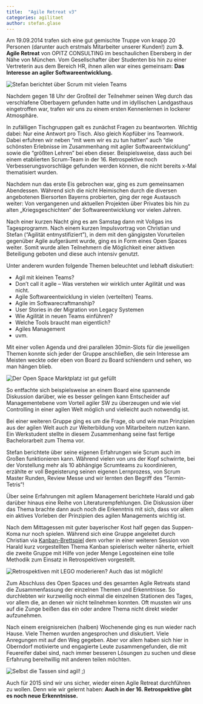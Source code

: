 ```yaml
---
title:  "Agile Retreat v3"
categories: agilitaet
author: stefan.glase
---
```


Am 19.09.2014 trafen sich eine gut gemischte Truppe von knapp 20 Personen (darunter auch erstmals Mitarbeiter unserer Kunden!) zum **3. Agile Retreat** von OPITZ CONSULTING im beschaulichen Ebersberg in der Nähe von München. Vom Gesellschafter über Studenten bis hin zu einer Vertreterin aus dem Bereich HR, ihnen allen war eines gemeinsam: **Das Interesse an agiler Softwareentwicklung.**

![Stefan berichtet über Scrum mit vielen Teams](/img/posts/2014-11-17/001.jpg)

Nachdem gegen 18 Uhr der Großteil der Teilnehmer seinen Weg durch das verschlafene Oberbayern gefunden hatte und im idyllischen Landgasthaus eingetroffen war, trafen wir uns zu einem ersten Kennenlernen in lockerer Atmosphäre.

In zufälligen Tischgruppen galt es zunächst Fragen zu beantworten. Wichtig dabei: Nur eine Antwort pro Tisch. Also gleich Kopfüber ins Teamwork. Dabei erfuhren wir neben “mit wem wir es zu tun hatten” auch “die schönsten Erlebnisse im Zusammenhang mit agiler Softwareentwicklung” sowie die “größten Lehren” bei eben dieser. Beispielsweise, dass auch bei einem etablierten Scrum-Team in der 16. Retrospektive noch Verbesserungsvorschläge gefunden werden können, die nicht bereits x-Mal thematisiert wurden.

Nachdem nun das erste Eis gebrochen war, ging es zum gemeinsamen Abendessen. Während sich die nicht Heimischen durch die diversen angebotenen Biersorten Bayerns probierten, ging der rege Austausch weiter: Von vergangenen und aktuellen Projekten über Privates bis hin zu alten „Kriegsgeschichten“ der Softwareentwicklung vor vielen Jahren.

Nach einer kurzen Nacht ging es am Samstag dann mit Vollgas ins Tagesprogramm. Nach einem kurzen Impulsvortrag von Christian und Stefan (“Agilität entmystifiziert”), in dem mit den gängigsten Vorurteilen gegenüber Agile aufgeräumt wurde, ging es in Form eines Open Spaces weiter. Somit wurde allen Teilnehmern die Möglichkeit einer aktiven Beteiligung geboten und diese auch intensiv genutzt.

Unter anderem wurden folgende Themen beleuchtet und lebhaft diskutiert:

* Agil mit kleinen Teams?
* Don’t call it agile – Was verstehen wir wirklich unter Agilität und was nicht.
* Agile Softwareentwicklung in vielen (verteilten) Teams.
* Agile im Softwarecraftmanship?
* User Stories in der Migration von Legacy Systemen
* Wie Agilität in neuen Teams einführen?
* Welche Tools braucht man eigentlich?
* Agiles Management
* uvm.

Mit einer vollen Agenda und drei parallelen 30min-Slots für die jeweiligen Themen konnte sich jeder der Gruppe anschließen, die sein Interesse am Meisten weckte oder eben von Board zu Board schlendern und sehen, wo man hängen blieb.

![Der Open Space Marktplatz ist gut gefüllt](/img/posts/2014-11-17/002.jpg)

So entfachte sich beispielsweise an einem Board eine spannende Diskussion darüber, wie es besser gelingen kann Entscheider auf Managementebene vom Vorteil agiler SW zu überzeugen und wie viel Controlling in einer agilen Welt möglich und vielleicht auch notwendig ist.

Bei einer weiteren Gruppe ging es um die Frage, ob und wie man Prinzipien aus der agilen Welt auch zur Weiterbildung von Mitarbeitern nutzen kann. Ein Werkstudent stellte in diesem Zusammenhang seine fast fertige Bachelorarbeit zum Thema vor.

Stefan berichtete über seine eigenen Erfahrungen wie Scrum auch im Großen funktionieren kann. Während vielen von uns der Kopf schwirrte, bei der Vorstellung mehr als 10 abhängige Scrumteams zu koordinieren, erzählte er voll Begeisterung seinen eigenen Lernprozess, von Scrum Master Runden, Review Messe und wir lernten den Begriff des “Termin-Tetris”!

Über seine Erfahrungen mit agilem Management berichtete Harald und gab darüber hinaus eine Reihe von Literaturempfehlungen. Die Diskussion über das Thema brachte dann auch noch die Erkenntnis mit sich, dass vor allem ein aktives Vorleben der Prinzipien des agilen Managements wichtig ist.

Nach dem Mittagessen mit guter bayerischer Kost half gegen das Suppen-Koma nur noch spielen. Während sich eine Gruppe angeleitet durch Christian via [Kanban-Brettspiel](http://getkanban.com/) dem vorher in einer weiteren Session von Harald kurz vorgestellten Thema Kanban spielerisch weiter näherte, erhielt die zweite Gruppe mit Hilfe von jeder Menge Legosteinen eine tolle Methodik zum Einsatz in Retrospektiven vorgestellt.

![Retrospektiven mit LEGO moderieren? Auch das ist möglich!](/img/posts/2014-11-17/003.jpg)

Zum Abschluss des Open Spaces und des gesamten Agile Retreats stand die Zusammenfassung der einzelnen Themen und Erkenntnisse. So durchlebten wir kurzweilig noch einmal die einzelnen Stationen des Tages, vor allem die, an denen wir nicht teilnehmen konnten. Oft mussten wir uns auf die Zunge beißen das ein oder andere Thema nicht direkt wieder aufzunehmen.

Nach einem ereignisreichen (halben) Wochenende ging es nun wieder nach Hause. Viele Themen wurden angesprochen und diskutiert. Viele Anregungen mit auf den Weg gegeben. Aber vor allem haben sich hier in Oberndorf motivierte und engagierte Leute zusammengefunden, die mit Feuereifer dabei sind, nach immer besseren Lösungen zu suchen und diese Erfahrung bereitwillig mit anderen teilen möchten.

![Selbst die Tassen sind agil! ;)](/img/posts/2014-11-17/004.jpg)

Auch für 2015 sind wir uns sicher, wieder einen Agile Retreat durchführen zu wollen. Denn wie wir gelernt haben: **Auch in der 16. Retrospektive gibt es noch neue Erkenntnisse.**
